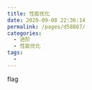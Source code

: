 ```yaml
---
title: 性能优化
date: 2020-09-08 22:36:14
permalink: /pages/d58867/
categories: 
  - 进阶
  - 性能优化
tags: 
  - 
---
```

flag